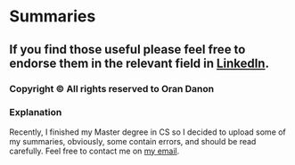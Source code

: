 # Summaries
## If you find those useful please feel free to endorse them in the relevant field in [LinkedIn](https://www.linkedin.com/in/oran-danon-255ba8199/). 
### Copyright © All rights reserved to Oran Danon

### Explanation
Recently, I finished my Master degree in CS so I decided to upload some of my summaries, obviously, some contain errors, and should be read carefully. 
Feel free to contact me on [my email](orandanon194@gmail.com).


